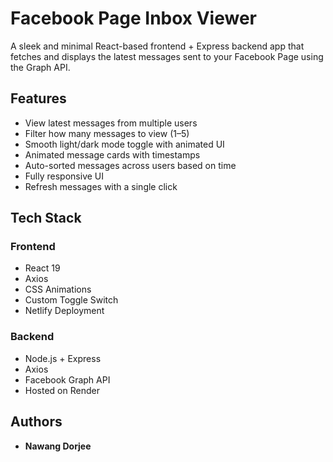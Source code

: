 # Facebook Page Inbox Viewer

A sleek and minimal React-based frontend + Express backend app that fetches and displays the latest messages sent to your Facebook Page using the Graph API.

## Features

- View latest messages from multiple users
- Filter how many messages to view (1–5)
- Smooth light/dark mode toggle with animated UI
- Animated message cards with timestamps
- Auto-sorted messages across users based on time
- Fully responsive UI
- Refresh messages with a single click

## Tech Stack

### Frontend
- React 19
- Axios
- CSS Animations
- Custom Toggle Switch
- Netlify Deployment

### Backend
- Node.js + Express
- Axios
- Facebook Graph API
- Hosted on Render

## Authors
- **Nawang Dorjee**

